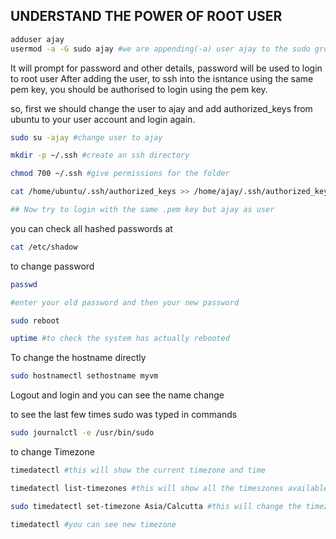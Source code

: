 ## UNDERSTAND THE POWER OF ROOT USER

```bash
adduser ajay
usermod -a -G sudo ajay #we are appending(-a) user ajay to the sudo group(-G)
```

It will prompt for password and other details, password will be used to login to root user
After adding the user, to ssh into the isntance using the same pem key, you should be authorised to login using the pem key.

so, first we should change the user to ajay and add authorized_keys from ubuntu to your user account and login again.

```bash
sudo su -ajay #change user to ajay

mkdir -p ~/.ssh #create an ssh directory

chmod 700 ~/.ssh #give permissions for the folder

cat /home/ubuntu/.ssh/authorized_keys >> /home/ajay/.ssh/authorized_keys  #copy ubuntu user authorized keys to ajay user keys

## Now try to login with the same .pem key but ajay as user
```

you can check all hashed passwords at

```bash
cat /etc/shadow
```

to change password

```bash
passwd

#enter your old password and then your new password

sudo reboot

uptime #to check the system has actually rebooted
```

To change the hostname directly

```bash
sudo hostnamectl sethostname myvm
```

Logout and login and you can see the name change

to see the last few times sudo was typed in commands

```bash
sudo journalctl -e /usr/bin/sudo
```

to change Timezone

```bash
timedatectl #this will show the current timezone and time

timedatectl list-timezones #this will show all the timeszones available

sudo timedatectl set-timezone Asia/Calcutta #this will change the timezone directly

timedatectl #you can see new timezone
```
